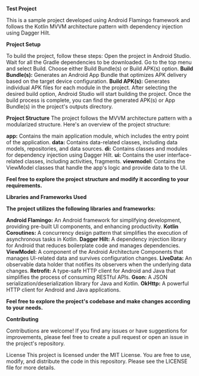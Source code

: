 **Test Project**

This is a sample project developed using Android Flamingo framework and follows the Kotlin MVVM architecture pattern with dependency injection using Dagger Hilt.

**Project Setup**

To build the project, follow these steps:
Open the project in Android Studio.
Wait for all the Gradle dependencies to be downloaded.
Go to the top menu and select Build.
Choose either Build Bundle(s) or Build APK(s) option.
**Build Bundle(s):** Generates an Android App Bundle that optimizes APK delivery based on the target device configuration.
**Build APK(s):** Generates individual APK files for each module in the project.
After selecting the desired build option, Android Studio will start building the project.
Once the build process is complete, you can find the generated APK(s) or App Bundle(s) in the project's outputs directory.


**Project Structure**
The project follows the MVVM architecture pattern with a modularized structure. Here's an overview of the project structure:

**app:** Contains the main application module, which includes the entry point of the application.
**data:** Contains data-related classes, including data models, repositories, and data sources.
**di:** Contains classes and modules for dependency injection using Dagger Hilt.
**ui:** Contains the user interface-related classes, including activities, fragments.
**viewmodel:** Contains the ViewModel classes that handle the app's logic and provide data to the UI.

**Feel free to explore the project structure and modify it according to your requirements.**

**Libraries and Frameworks Used**


**The project utilizes the following libraries and frameworks:**

**Android Flamingo:** An Android framework for simplifying development, providing pre-built UI components, and enhancing productivity.
**Kotlin Coroutines:** A concurrency design pattern that simplifies the execution of asynchronous tasks in Kotlin.
**Dagger Hilt:** A dependency injection library for Android that reduces boilerplate code and manages dependencies.
**ViewModel:** A component of the Android Architecture Components that manages UI-related data and survives configuration changes.
**LiveData:** An observable data holder that notifies its observers when the underlying data changes.
**Retrofit:** A type-safe HTTP client for Android and Java that simplifies the process of consuming RESTful APIs.
**Gson:** A JSON serialization/deserialization library for Java and Kotlin.
**OkHttp:** A powerful HTTP client for Android and Java applications.


**Feel free to explore the project's codebase and make changes according to your needs.**


**Contributing**

Contributions are welcome! If you find any issues or have suggestions for improvements, please feel free to create a pull request or open an issue in the project's repository.

License
This project is licensed under the MIT License. You are free to use, modify, and distribute the code in this repository. Please see the LICENSE file for more details.
